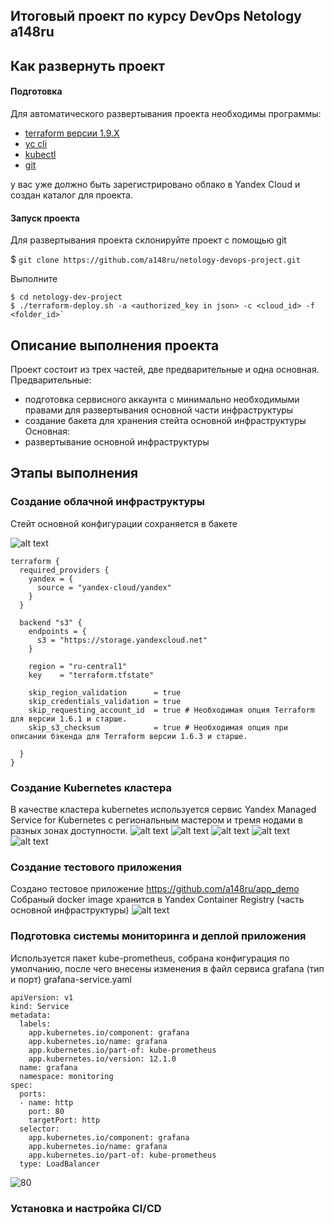## Итоговый проект по курсу DevOps Netology a148ru

## Как развернуть проект
#### Подготовка

Для автоматического развертывания проекта необходимы программы:
- [terraform версии 1.9.X](https://developer.hashicorp.com/terraform/install)
- [yc cli](https://yandex.cloud/ru/docs/cli/operations/install-cli)
- [kubectl](https://kubernetes.io/ru/docs/tasks/tools/install-kubectl/)
- [git](https://git-scm.com/book/en/v2/Getting-Started-Installing-Git)

у вас уже должно быть зарегистрировано облако в Yandex Cloud и создан каталог для проекта. 

#### Запуск проекта
 
Для развертывания проекта склонируйте проект с помощью git

$ `git clone https://github.com/a148ru/netology-devops-project.git`

Выполните

```
$ cd netology-dev-project
$ ./terraform-deploy.sh -a <authorized_key in json> -c <cloud_id> -f <folder_id>`
```



## Описание выполнения проекта


Проект состоит из трех частей, две предварительные и одна основная.
Предварительные:
- подготовка сервисного аккаунта с минимально необходимыми правами для развертывания основной части инфраструктуры
- создание бакета для хранения стейта основной инфраструктуры
Основная:
- развертывание основной инфраструктуры



## Этапы выполнения

### Создание облачной инфраструктуры

Стейт основной конфигурации сохраняется в бакете

![alt text](image.png)

```
terraform {
  required_providers {
    yandex = {
      source = "yandex-cloud/yandex"
    }
  }

  backend "s3" {
    endpoints = {
      s3 = "https://storage.yandexcloud.net"
    }

    region = "ru-central1"
    key    = "terraform.tfstate"

    skip_region_validation      = true
    skip_credentials_validation = true
    skip_requesting_account_id  = true # Необходимая опция Terraform для версии 1.6.1 и старше.
    skip_s3_checksum            = true # Необходимая опция при описании бэкенда для Terraform версии 1.6.3 и старше.

  }
}
```

### Создание Kubernetes кластера

В качестве кластера kubernetes используется сервис Yandex Managed Service for Kubernetes с региональным мастером и тремя нодами в разных зонах доступности.
![alt text](image-1.png)
![alt text](image-2.png)
![alt text](image-3.png)
![alt text](image-4.png)
![alt text](image-5.png)

### Создание тестового приложения

Создано тестовое приложение https://github.com/a148ru/app_demo
Собраный docker image хранится в Yandex Container Registry (часть основной инфраструктуры)
![alt text](image-6.png)

### Подготовка cистемы мониторинга и деплой приложения

Используется пакет kube-prometheus, собрана конфигурация по умолчанию, после чего внесены изменения в файл сервиса grafana (тип и порт)
grafana-service.yaml
```
apiVersion: v1
kind: Service
metadata:
  labels:
    app.kubernetes.io/component: grafana
    app.kubernetes.io/name: grafana
    app.kubernetes.io/part-of: kube-prometheus
    app.kubernetes.io/version: 12.1.0
  name: grafana
  namespace: monitoring
spec:
  ports:
  - name: http
    port: 80
    targetPort: http
  selector:
    app.kubernetes.io/component: grafana
    app.kubernetes.io/name: grafana
    app.kubernetes.io/part-of: kube-prometheus
  type: LoadBalancer
```
![80](image-7.png)


### Установка и настройка CI/CD

